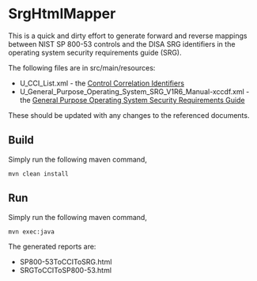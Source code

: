 # SrgHtmlMapper
This is a quick and dirty effort to generate forward and reverse
mappings between NIST SP 800-53 controls and the DISA SRG identifiers
in the operating system security requirements guide (SRG).

The following files are in src/main/resources:
* U_CCI_List.xml - the [Control Correlation Identifiers](https://dl.dod.cyber.mil/wp-content/uploads/stigs/zip/u_cci_list.zip)
* U_General_Purpose_Operating_System_SRG_V1R6_Manual-xccdf.xml - the [General Purpose Operating System Security Requirements Guide](https://dl.dod.cyber.mil/wp-content/uploads/stigs/zip/U_General_Purpose_Operating_System_V1R6_SRG.zip)

These should be updated with any changes to the referenced documents.

## Build
Simply run the following maven command,

    mvn clean install

## Run
Simply run the following maven command,

    mvn exec:java

The generated reports are:
* SP800-53ToCCIToSRG.html
* SRGToCCIToSP800-53.html


